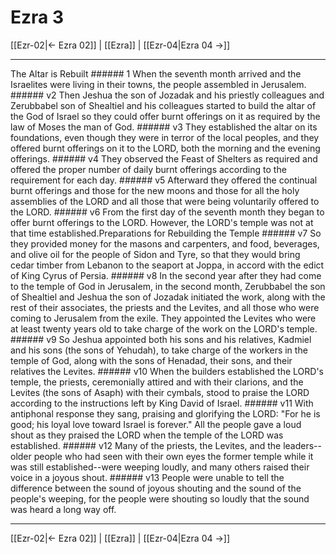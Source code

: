 # Ezra 3

[[Ezr-02|← Ezra 02]] | [[Ezra]] | [[Ezr-04|Ezra 04 →]]
***

The Altar is Rebuilt ###### 1 When the seventh month arrived and the Israelites were living in their towns, the people assembled in Jerusalem. ###### v2 Then Jeshua the son of Jozadak and his priestly colleagues and Zerubbabel son of Shealtiel and his colleagues started to build the altar of the God of Israel so they could offer burnt offerings on it as required by the law of Moses the man of God. ###### v3 They established the altar on its foundations, even though they were in terror of the local peoples, and they offered burnt offerings on it to the LORD, both the morning and the evening offerings. ###### v4 They observed the Feast of Shelters as required and offered the proper number of daily burnt offerings according to the requirement for each day. ###### v5 Afterward they offered the continual burnt offerings and those for the new moons and those for all the holy assemblies of the LORD and all those that were being voluntarily offered to the LORD. ###### v6 From the first day of the seventh month they began to offer burnt offerings to the LORD. However, the LORD's temple was not at that time established.Preparations for Rebuilding the Temple ###### v7 So they provided money for the masons and carpenters, and food, beverages, and olive oil for the people of Sidon and Tyre, so that they would bring cedar timber from Lebanon to the seaport at Joppa, in accord with the edict of King Cyrus of Persia. ###### v8 In the second year after they had come to the temple of God in Jerusalem, in the second month, Zerubbabel the son of Shealtiel and Jeshua the son of Jozadak initiated the work, along with the rest of their associates, the priests and the Levites, and all those who were coming to Jerusalem from the exile. They appointed the Levites who were at least twenty years old to take charge of the work on the LORD's temple. ###### v9 So Jeshua appointed both his sons and his relatives, Kadmiel and his sons (the sons of Yehudah), to take charge of the workers in the temple of God, along with the sons of Henadad, their sons, and their relatives the Levites. ###### v10 When the builders established the LORD's temple, the priests, ceremonially attired and with their clarions, and the Levites (the sons of Asaph) with their cymbals, stood to praise the LORD according to the instructions left by King David of Israel. ###### v11 With antiphonal response they sang, praising and glorifying the LORD: "For he is good; his loyal love toward Israel is forever." All the people gave a loud shout as they praised the LORD when the temple of the LORD was established. ###### v12 Many of the priests, the Levites, and the leaders--older people who had seen with their own eyes the former temple while it was still established--were weeping loudly, and many others raised their voice in a joyous shout. ###### v13 People were unable to tell the difference between the sound of joyous shouting and the sound of the people's weeping, for the people were shouting so loudly that the sound was heard a long way off.

***
[[Ezr-02|← Ezra 02]] | [[Ezra]] | [[Ezr-04|Ezra 04 →]]
